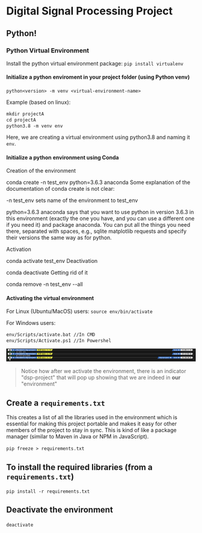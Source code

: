 # Digital Signal Processing Project

## Python!

### Python Virtual Environment

Install the python virtual environment package:
`pip install virtualenv`

#### Initialize a python enviroment in your project folder (using Python venv)

`python<version> -m venv <virtual-environment-name>`

Example (based on linux):
```
mkdir projectA
cd projectA
python3.8 -m venv env
```

Here, we are creating a virtual environment using python3.8 and naming it `env`.

#### Initialize a python environment using Conda

Creation of the environment

conda create -n test_env python=3.6.3 anaconda
Some explanation of the documentation of conda create is not clear:

-n test_env sets name of the environment to test_env

python=3.6.3 anaconda says that you want to use python in version 3.6.3 in this environment (exactly the one you have, and you can use a different one if you need it) and package anaconda. You can put all the things you need there, separated with spaces, e.g., sqlite matplotlib requests and specify their versions the same way as for python.

Activation

conda activate test_env
Deactivation

conda deactivate
Getting rid of it

conda remove -n test_env --all

#### Activating the virtual environment

For Linux (Ubuntu/MacOS) users:
`source env/bin/activate`

For Windows users:
```
env/Scripts/activate.bat //In CMD
env/Scripts/Activate.ps1 //In Powershel
```

![](./assets/terminal-ss-0.png)
> Notice how after we activate the environment, there is an indicator "dsp-project" that will pop up showing that we are indeed in __our__ "environment"


## Create a `requirements.txt`

This creates a list of all the libraries used in the environment which is essential for making this project portable and makes it easy for other members of the project to stay in sync. This is kind of like a package manager (similar to Maven in Java or NPM in JavaScript).

`pip freeze > requirements.txt`

## To install the required libraries (from a `requirements.txt`)

`pip install -r requirements.txt`

## Deactivate the environment

`deactivate`

